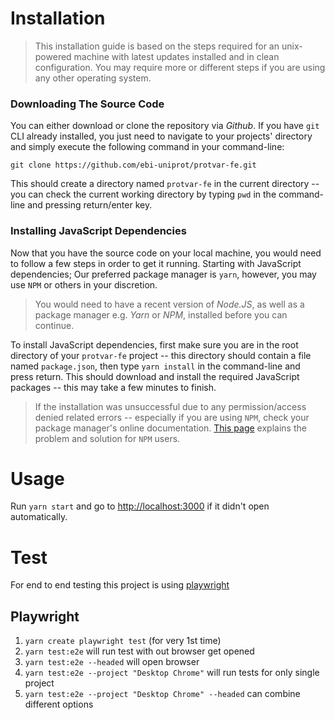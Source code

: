 # Installation

> This installation guide is based on the steps required for an
> unix-powered machine with latest updates installed and in clean
> configuration. You may require more or different steps if you are
> using any other operating system.

### Downloading The Source Code

You can either download or clone the repository via *Github*. If you have `git` CLI already installed, you just need to navigate to your projects' directory and simply execute the following command in your command-line:

`git clone https://github.com/ebi-uniprot/protvar-fe.git`

This should create a directory named `protvar-fe` in the current directory -- you can check the current working directory by typing `pwd` in the command-line and pressing return/enter key. 

### Installing JavaScript Dependencies

Now that you have the source code on your local machine, you would need to follow a few steps in order to get it running. Starting with JavaScript dependencies; Our preferred package manager is `yarn`, however, you may use `NPM` or others in your discretion.

> You would need to have a recent version of *Node.JS*, as well as 
> a package manager e.g. *Yarn* or *NPM*, installed before you can continue.

To install JavaScript dependencies, first make sure you are in the root directory of your `protvar-fe` project -- this directory should contain a file named `package.json`, then type `yarn install` in the command-line and press return. This should download and install the required
JavaScript packages -- this may take a few minutes to finish. 

> If the installation was unsuccessful due to any permission/access
> denied related errors -- especially if you are using `NPM`, check your
> package manager's online documentation. [This page](https://docs.npmjs.com/getting-started/fixing-npm-permissions) explains the 
> problem and solution for `NPM` users.


# Usage

Run `yarn start` and go to [http://localhost:3000](http://localhost:3000) if it didn't open automatically.

# Test
For end to end testing this project is using [playwright](https://playwright.dev/)

## Playwright
1. `yarn create playwright test` (for very 1st time)
2. `yarn test:e2e` will run test with out browser get opened
3. `yarn test:e2e --headed` will open browser
4. `yarn test:e2e --project "Desktop Chrome"` will run tests for only single project
5. `yarn test:e2e --project "Desktop Chrome" --headed` can combine different options